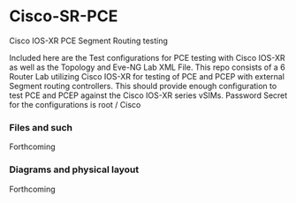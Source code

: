 # Cisco-SR-PCE
Cisco IOS-XR PCE Segment Routing testing

Included here are the Test configurations for PCE testing with Cisco IOS-XR as well as the Topology and Eve-NG Lab XML File. This repo consists of a 6 Router Lab utilizing Cisco IOS-XR for testing of PCE and PCEP with external Segment routing controllers. This should provide enough configuration to test PCE and PCEP against the Cisco IOS-XR series vSIMs. Password Secret for the configurations is root / Cisco

### Files and such

Forthcoming

### Diagrams and physical layout

Forthcoming

